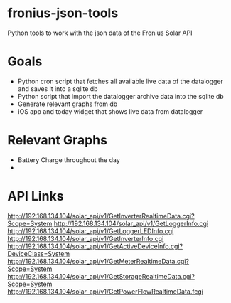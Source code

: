 # fronius-json-tools
Python tools to work with the json data of the Fronius Solar API


# Goals
* Python cron script that fetches all available live data of the datalogger and saves it into a sqlite db
* Python script that import the datalogger archive data into the sqlite db
* Generate relevant graphs from db
* iOS app and today widget that shows live data from datalogger

# Relevant Graphs
* Battery Charge throughout the day
* 


# API Links
http://192.168.134.104/solar_api/v1/GetInverterRealtimeData.cgi?Scope=System
http://192.168.134.104/solar_api/v1/GetLoggerInfo.cgi
http://192.168.134.104/solar_api/v1/GetLoggerLEDInfo.cgi
http://192.168.134.104/solar_api/v1/GetInverterInfo.cgi
http://192.168.134.104/solar_api/v1/GetActiveDeviceInfo.cgi?DeviceClass=System
http://192.168.134.104/solar_api/v1/GetMeterRealtimeData.cgi?Scope=System
http://192.168.134.104/solar_api/v1/GetStorageRealtimeData.cgi?Scope=System
http://192.168.134.104/solar_api/v1/GetPowerFlowRealtimeData.fcgi